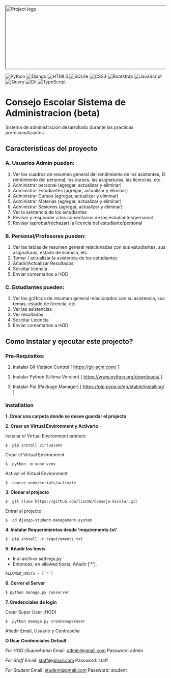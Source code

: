
<p align="Left">
  <a href="" rel="noopener">
 <img width=650px height=200px src="https://imgur.com/IillnvW.png" alt="Project logo"></a>
</p>

![Python](https://img.shields.io/badge/python-3670A0?style=for-the-badge&logo=python&logoColor=ffdd54)
![Django](https://img.shields.io/badge/django-%23092E20.svg?style=for-the-badge&logo=django&logoColor=white)
![HTML5](https://img.shields.io/badge/html5-%23E34F26.svg?style=for-the-badge&logo=html5&logoColor=white)
![SQLite](https://img.shields.io/badge/sqlite-%2307405e.svg?style=for-the-badge&logo=sqlite&logoColor=white)
![CSS3](https://img.shields.io/badge/css3-%231572B6.svg?style=for-the-badge&logo=css3&logoColor=white)
![Bootstrap](https://img.shields.io/badge/bootstrap-%23563D7C.svg?style=for-the-badge&logo=bootstrap&logoColor=white)
![JavaScript](https://img.shields.io/badge/javascript-%23323330.svg?style=for-the-badge&logo=javascript&logoColor=%23F7DF1E)
![jQuery](https://img.shields.io/badge/jquery-%230769AD.svg?style=for-the-badge&logo=jquery&logoColor=white)
![Git](https://img.shields.io/badge/git-%23F05033.svg?style=for-the-badge&logo=git&logoColor=white)
![TypeScript](https://img.shields.io/badge/typescript-%23007ACC.svg?style=for-the-badge&logo=typescript&logoColor=white)

# Consejo Escolar Sistema de Administracion (beta)

Sistema de administracion desarrollado durante las practicas profesionalizantes 

## Caracteristicas del proyecto

### A. Usuarios Admin pueden:
1. Ver los cuadros de resumen general del rendimiento de los asistentes, El rendimiento del personal, los cursos, las asignaturas, las licencias, etc.
2. Administrar personal (agregar, actualizar y eliminar)
3. Administrar Estudiantes (agregar, actualizar y eliminar)
4. Administrar Cursos (agregar, actualizar y eliminar)
5. Administrar Materias (agregar, actualizar y eliminar)
6. Administrar Sesiones (agregar, actualizar y eliminar)
7. Ver la asistencia de los estudiantes 
8. Revisar y responder a los comentarios de los estudiantes/personal
9. Revisar (aprobar/rechazar) la licencia del estudiante/personal

### B. Personal/Profesores pueden:
1. Ver las tablas de resumen general relacionadas con sus estudiantes, sus asignaturas, estado de licencia, etc.
2. Tomar / actualizar la asistencia de los estudiantes
3. Añadir/Actualizar Resultados
4. Solicitar licencia
5. Enviar comentarios a HOD

### C. Estudiantes pueden:
1. Ver los gráficos de resumen general relacionados con su asistencia, sus temas, estado de licencia, etc.
2. Ver las asistencias
3. Ver resultados
4. Solicitar Licencia
5. Enviar comentarios a HOD


## Como Instalar y ejecutar este projecto?

### Pre-Requisitos:
1. Instalar Git Version Control
[ https://git-scm.com/ ]

2. Instalar Python (Ultima Version)
[ https://www.python.org/downloads/ ]

3. Instalar Pip (Package Manager)
[ https://pip.pypa.io/en/stable/installing/ ]


### Installation
**1. Crear una carpeta donde se desee guardar el projecto**

**2. Crear un Virtual Environment y Activarlo**

Instalar el Virtual Environment primero
```
$  pip install virtualenv
```

Crear el Virtual Environment

```
$  python -m venv venv
```


Activar el Virtual Environment


```
$  source venv/scripts/activate
```



**3. Clonar el projecto**
```
$  git clone https://github.com/lincNx/Consejo-Escolar.git
```

 Entrar al projecto
```
$  cd django-student-management-system
```

**4. Instalar Requerimientos desde 'requirements.txt'**
```python
$  pip install -r requirements.txt
```

**5. Añadir los hosts**

- Ir al archivo settings.py  
- Entonces, en allowed hosts, Añadir [‘*’]. 
```python
ALLOWED_HOSTS = ['*']
```



**6. Correr el Server**

```python
$ python manage.py runserver
```

**7. Credenciales de login**

Crear Super User (HOD)
```
$  python manage.py createsuperuser
```
 Añadir Email, Usuario y Contraseña

**O Usar Credenciales Default**

*For HOD /SuperAdmin*
Email: admin@gmail.com
Password: admin

*For Staff*
Email: staff@gmail.com
Password: staff

*For Student*
Email: student@gmail.com
Password: student

